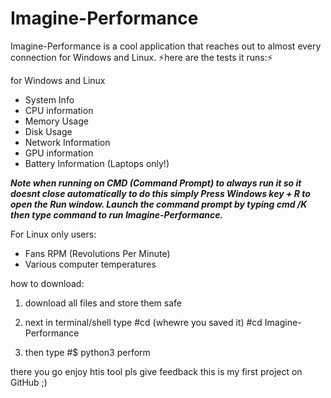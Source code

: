 # Imagine-Performance
Imagine-Performance is a cool application that reaches out to almost every connection for Windows and Linux. 
⚡here are the tests it runs:⚡

for Windows and Linux 
- System Info
- CPU information
- Memory Usage
- Disk Usage
- Network Information
- GPU information
- Battery Information (Laptops only!)

***Note when running on CMD (Command Prompt) to always run it so it doesnt close automatically to do this simply Press Windows key + R to open the Run window. Launch the command prompt by typing cmd /K then type command to run Imagine-Performance.***

For Linux only users:
- Fans RPM (Revolutions Per Minute)
- Various computer temperatures

how to download:

1. download all files and store them safe 

2. next in terminal/shell type 
#cd (whewre you saved it)
#cd Imagine-Performance

3. then type 
#$ python3 perform

there you go enjoy htis tool pls give feedback this is my first project on GitHub ;)
